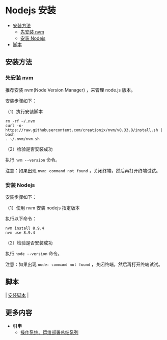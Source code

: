 # Nodejs 安装

<!-- TOC depthFrom:2 depthTo:3 -->

- [安装方法](#安装方法)
    - [先安装 nvm](#先安装-nvm)
    - [安装 Nodejs](#安装-nodejs)
- [脚本](#脚本)

<!-- /TOC -->

## 安装方法

### 先安装 nvm

推荐安装 nvm(Node Version Manager) ，来管理 node.js 版本。

安装步骤如下：

（1）执行安装脚本

```
rm -rf ~/.nvm
curl -o- https://raw.githubusercontent.com/creationix/nvm/v0.33.8/install.sh | bash
. ~/.nvm/nvm.sh
```

（2）检验是否安装成功

执行 `nvm --version` 命令。

注意：如果出现 `nvm: command not found` ，关闭终端，然后再打开终端试试。

### 安装 Nodejs

安装步骤如下：

（1）使用 nvm 安装 nodejs 指定版本

执行以下命令：

```
nvm install 8.9.4
nvm use 8.9.4
```

（2）检验是否安装成功

执行 `node --version` 命令。

注意：如果出现 `node: command not found` ，关闭终端，然后再打开终端试试。

## 脚本

| [安装脚本](https://github.com/dunwu/linux-tutorial/tree/master/codes/linux/soft) |

## 更多内容

- **引申**
  - [操作系统、运维部署总结系列](https://github.com/dunwu/OS)
